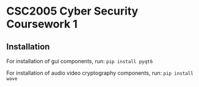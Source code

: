 # CSC2005 Cyber Security Coursework 1
## Installation
For installation of gui components, run:
`pip install pyqt6`

For installation of audio video cryptography components, run:
`pip install wave`